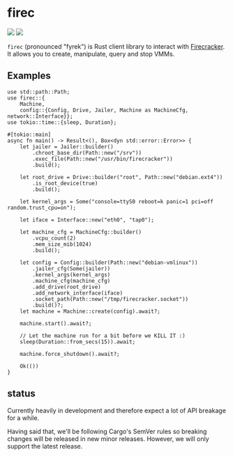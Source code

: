 # firec

[![](https://docs.rs/firec/badge.svg)](https://docs.rs/firec/) [![](https://img.shields.io/crates/v/firec)](https://crates.io/crates/firec)

`firec` (pronounced "fyrek") is Rust client library to interact with [Firecracker]. It allows you to
create, manipulate, query and stop VMMs.

## Examples

```rust,no_run
use std::path::Path;
use firec::{
    Machine,
    config::{Config, Drive, Jailer, Machine as MachineCfg, network::Interface}};
use tokio::time::{sleep, Duration};

#[tokio::main]
async fn main() -> Result<(), Box<dyn std::error::Error>> {
    let jailer = Jailer::builder()
        .chroot_base_dir(Path::new("/srv"))
        .exec_file(Path::new("/usr/bin/firecracker"))
        .build();

    let root_drive = Drive::builder("root", Path::new("debian.ext4"))
        .is_root_device(true)
        .build();

    let kernel_args = Some("console=ttyS0 reboot=k panic=1 pci=off random.trust_cpu=on");

    let iface = Interface::new("eth0", "tap0");

    let machine_cfg = MachineCfg::builder()
        .vcpu_count(2)
        .mem_size_mib(1024)
        .build();

    let config = Config::builder(Path::new("debian-vmlinux"))
        .jailer_cfg(Some(jailer))
        .kernel_args(kernel_args)
        .machine_cfg(machine_cfg)
        .add_drive(root_drive)
        .add_network_interface(iface)
        .socket_path(Path::new("/tmp/firecracker.socket"))
        .build()?;
    let machine = Machine::create(config).await?;

    machine.start().await?;

    // Let the machine run for a bit before we KILL IT :)
    sleep(Duration::from_secs(15)).await;

    machine.force_shutdown().await?;

    Ok(())
}
```

## status

Currently heavily in development and therefore expect a lot of API breakage for a while.

Having said that, we'll be following Cargo's SemVer rules so breaking changes will be released in
new minor releases. However, we will only support the latest release.

[Firecracker]: https://github.com/firecracker-microvm/firecracker/
